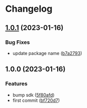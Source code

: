 # Changelog

## [1.0.1](https://github.com/graasp/graasp-test/compare/v1.0.0...v1.0.1) (2023-01-16)


### Bug Fixes

* update package name ([b7a2793](https://github.com/graasp/graasp-test/commit/b7a2793b8c878a17af9056902030634eda9d828c))

## 1.0.0 (2023-01-16)


### Features

* bump sdk ([5f80afd](https://github.com/graasp/graasp-test/commit/5f80afde33a1a49c05848ae9406153d20204e6c3))
* first commit ([bf720d7](https://github.com/graasp/graasp-test/commit/bf720d78f98bd6b7f85191ad54cd66178a4779ff))

